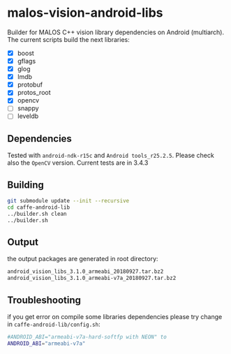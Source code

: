 # malos-vision-android-libs

Builder for MALOS C++ vision library dependencies on Android (multiarch). The current scripts build the next libraries:

- [X] boost
- [X] gflags
- [X] glog
- [X] lmdb
- [X] protobuf
- [X] protos_root
- [X] opencv
- [ ] snappy 
- [ ] leveldb

## Dependencies

Tested with `android-ndk-r15c` and `Android tools_r25.2.5`. Please check also the `OpenCV` version. Current tests are in 3.4.3

## Building

``` bash
git submodule update --init --recursive
cd caffe-android-lib
../builder.sh clean
../builder.sh
```

## Output

the output packages are generated in root directory:

``` bash
android_vision_libs_3.1.0_armeabi_20180927.tar.bz2
android_vision_libs_3.1.0_armeabi-v7a_20180927.tar.bz2
```

## Troubleshooting

if you get error on compile some libraries dependencies please try change in `caffe-android-lib/config.sh`:

``` bash
#ANDROID_ABI="armeabi-v7a-hard-softfp with NEON" to
ANDROID_ABI="armeabi-v7a"
```

